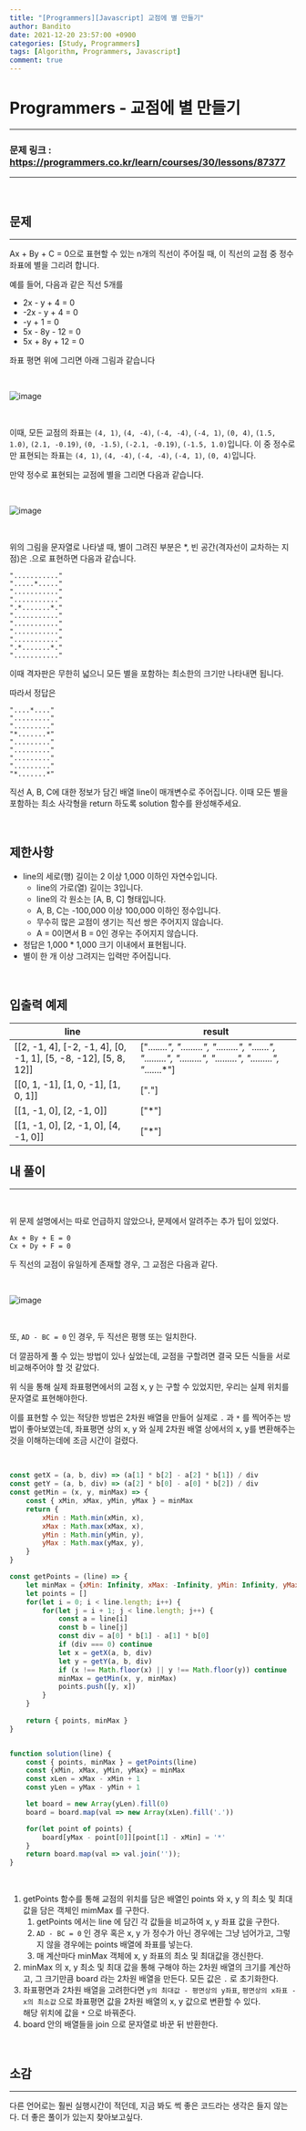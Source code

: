```yaml
---
title: "[Programmers][Javascript] 교점에 별 만들기"
author: Bandito
date: 2021-12-20 23:57:00 +0900
categories: [Study, Programmers]
tags: [Algorithm, Programmers, Javascript]
comment: true
---
```

 
# Programmers - 교점에 별 만들기

***
### 문제 링크 : <https://programmers.co.kr/learn/courses/30/lessons/87377>

***

<br/>

## 문제
***

Ax + By + C = 0으로 표현할 수 있는 n개의 직선이 주어질 때, 이 직선의 교점 중 정수 좌표에 별을 그리려 합니다.

예를 들어, 다음과 같은 직선 5개를

+ 2x - y + 4 = 0
+ -2x - y + 4 = 0
+ -y + 1 = 0
+ 5x - 8y - 12 = 0
+ 5x + 8y + 12 = 0

좌표 평면 위에 그리면 아래 그림과 같습니다

<br>

![image](https://user-images.githubusercontent.com/49611158/146790819-880c07bf-3123-4479-beba-5f971a97d729.png)

<br>

이때, 모든 교점의 좌표는 `(4, 1)`, `(4, -4)`, `(-4, -4)`, `(-4, 1)`, `(0, 4)`, `(1.5, 1.0)`, `(2.1, -0.19)`, `(0, -1.5)`, `(-2.1, -0.19)`, `(-1.5, 1.0)`입니다. 이 중 정수로만 표현되는 좌표는 `(4, 1)`, `(4, -4)`, `(-4, -4)`, `(-4, 1)`, `(0, 4)`입니다.

만약 정수로 표현되는 교점에 별을 그리면 다음과 같습니다.

<br>

![image](https://user-images.githubusercontent.com/49611158/146791005-546aca16-58da-4fab-b081-e399904087cc.png)

<br>

위의 그림을 문자열로 나타낼 때, 별이 그려진 부분은 *, 빈 공간(격자선이 교차하는 지점)은 .으로 표현하면 다음과 같습니다.

```
"..........."  
".....*....."  
"..........."  
"..........."  
".*.......*."  
"..........."  
"..........."  
"..........."  
"..........."  
".*.......*."  
"..........." 
```

이때 격자판은 무한히 넓으니 모든 별을 포함하는 최소한의 크기만 나타내면 됩니다.

따라서 정답은

```
"....*...."  
"........."  
"........."  
"*.......*"  
"........."  
"........."  
"........."  
"........."  
"*.......*"  
```

직선 A, B, C에 대한 정보가 담긴 배열 line이 매개변수로 주어집니다. 이때 모든 별을 포함하는 최소 사각형을 return 하도록 solution 함수를 완성해주세요.

<br>

## 제한사항

+ line의 세로(행) 길이는 2 이상 1,000 이하인 자연수입니다.
    - line의 가로(열) 길이는 3입니다.
    - line의 각 원소는 [A, B, C] 형태입니다.
    - A, B, C는 -100,000 이상 100,000 이하인 정수입니다.
    - 무수히 많은 교점이 생기는 직선 쌍은 주어지지 않습니다.
    - A = 0이면서 B = 0인 경우는 주어지지 않습니다.
+ 정답은 1,000 * 1,000 크기 이내에서 표현됩니다.
+ 별이 한 개 이상 그려지는 입력만 주어집니다.

<br/>

## 입출력 예제

|line|result|
|----|----|
|[[2, -1, 4], [-2, -1, 4], [0, -1, 1], [5, -8, -12], [5, 8, 12]]|["....*....", ".........", ".........", "*.......*", ".........", ".........", ".........", ".........", "*.......*"]|
|[[0, 1, -1], [1, 0, -1], [1, 0, 1]]|["*.*"]|
|[[1, -1, 0], [2, -1, 0]]|["*"]|
|[[1, -1, 0], [2, -1, 0], [4, -1, 0]]|["*"]|


## 내 풀이
***

<br/>

위 문제 설명에서는 따로 언급하지 않았으나, 문제에서 알려주는 추가 팁이 있었다.     

`Ax + By + E = 0`    
`Cx + Dy + F = 0`    

두 직선의 교점이 유일하게 존재할 경우, 그 교점은 다음과 같다.

<br>

![image](https://user-images.githubusercontent.com/49611158/146792089-f831f2a8-bac3-43dc-838f-9e709ee691c2.png)

<br>

또, `AD - BC = 0` 인 경우, 두 직선은 평행 또는 일치한다.


더 깔끔하게 풀 수 있는 방법이 있나 싶었는데, 교점을 구할려면 결국 모든 식들을 서로 비교해주어야 할 것 같았다.    

위 식을 통해 실제 좌표평면에서의 교점 x, y 는 구할 수 있었지만, 우리는 실제 위치를 문자열로 표현해야한다.    

이를 표현할 수 있는 적당한 방법은 2차원 배열을 만들어 실제로 `.` 과 `*` 를 찍어주는 방법이 좋아보였는데, 좌표평면 상의 x, y 와 실제 2차원 배열 상에서의 x, y를 변환해주는 것을 이해하는데에 조금 시간이 걸렸다.


<br/>

```javascript
const getX = (a, b, div) => (a[1] * b[2] - a[2] * b[1]) / div
const getY = (a, b, div) => (a[2] * b[0] - a[0] * b[2]) / div
const getMin = (x, y, minMax) => {
    const { xMin, xMax, yMin, yMax } = minMax
    return {
        xMin : Math.min(xMin, x),
        xMax : Math.max(xMax, x),
        yMin : Math.min(yMin, y),
        yMax : Math.max(yMax, y),
    }
}

const getPoints = (line) => {
    let minMax = {xMin: Infinity, xMax: -Infinity, yMin: Infinity, yMax: -Infinity}
    let points = []
    for(let i = 0; i < line.length; i++) {
        for(let j = i + 1; j < line.length; j++) {
            const a = line[i]
            const b = line[j]
            const div = a[0] * b[1] - a[1] * b[0]
            if (div === 0) continue
            let x = getX(a, b, div)
            let y = getY(a, b, div)
            if (x !== Math.floor(x) || y !== Math.floor(y)) continue
            minMax = getMin(x, y, minMax)
            points.push([y, x])
        }
    }
    
    return { points, minMax }
}


function solution(line) {
    const { points, minMax } = getPoints(line)
    const {xMin, xMax, yMin, yMax} = minMax
    const xLen = xMax - xMin + 1
    const yLen = yMax - yMin + 1

    let board = new Array(yLen).fill(0)
    board = board.map(val => new Array(xLen).fill('.'))

    for(let point of points) {
        board[yMax - point[0]][point[1] - xMin] = '*'
    }
    return board.map(val => val.join(''));
}
```

<br/>

1. getPoints 함수를 통해 교점의 위치를 담은 배열인 points 와 x, y 의 최소 및 최대값을 담은 객체인 mimMax 를 구한다.
    1. getPoints 에서는 line 에 담긴 각 값들을 비교하여 x, y 좌표 값을 구한다.
    2. `AD - BC = 0` 인 경우 혹은 x, y 가 정수가 아닌 경우에는 그냥 넘어가고, 그렇지 않을 경우에는 points 배열에 좌표를 넣는다.
    3. 매 계산마다 minMax 객체에 x, y 좌표의 최소 및 최대값을 갱신한다.
2. minMax 의 x, y 최소 및 최대 값을 통해 구해야 하는 2차원 배열의 크기를 계산하고, 그 크기만큼 board 라는 2차원 배열을 만든다. 모든 값은 `.` 로 초기화한다.
3. 좌표평면과 2차원 배열을 고려한다면 `y의 최대값 - 평면상의 y좌표`, `평면상의 x좌표 - x의 최소값` 으로 좌표평면 값을 2차원 배열의 x, y 값으로 변환할 수 있다.    
해당 위치에 값을 `*` 으로 바꿔준다. 
4. board 안의 배열들을 join 으로 문자열로 바꾼 뒤 반환한다.

<br/>


## 소감
***

다른 언어로는 훨씬 실행시간이 적던데, 지금 봐도 썩 좋은 코드라는 생각은 들지 않는다. 더 좋은 풀이가 있는지 찾아보고싶다. 


